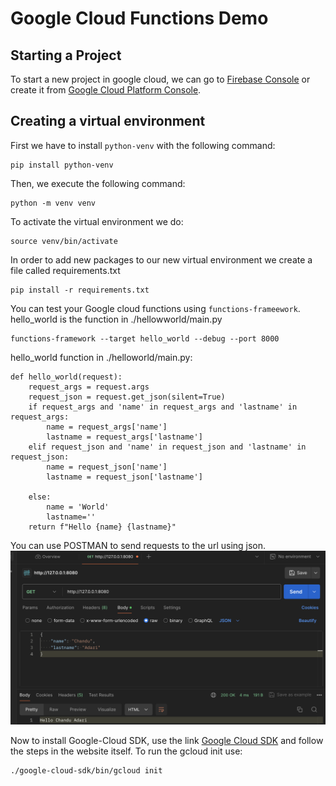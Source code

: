 # Google Cloud Functions Demo
## Starting a Project
To start a new project in google cloud, we can go to [Firebase Console](https://console.firebase.google.com) or create it from [Google Cloud Platform Console](https://console.google.com).
## Creating a virtual environment
First we have to install `python-venv` with the following command:
```
pip install python-venv
```
Then, we execute the following command:
```
python -m venv venv
```
To activate the virtual environment we do:
```
source venv/bin/activate
```
In order to add new packages to our new virtual environment we create a file called requirements.txt
```
pip install -r requirements.txt
```
You can test your Google cloud functions using `functions-frameework`. hello_world is the function in ./hellowworld/main.py 
```
functions-framework --target hello_world --debug --port 8000
```
hello_world function in ./helloworld/main.py:
```
def hello_world(request):
    request_args = request.args
    request_json = request.get_json(silent=True)
    if request_args and 'name' in request_args and 'lastname' in request_args:
        name = request_args['name']
        lastname = request_args['lastname']
    elif request_json and 'name' in request_json and 'lastname' in request_json:
        name = request_json['name']
        lastname = request_json['lastname']

    else:
        name = 'World'
        lastname=''
    return f"Hello {name} {lastname}"
```

You can use POSTMAN to send requests to the url using json.
![alt text](image.png)

Now to install Google-Cloud SDK, use the link [Google Cloud SDK](https://cloud.google.com/sdk/docs/downloads-versioned-archives)
and follow the steps in the website itself. To run the gcloud init use:
```
./google-cloud-sdk/bin/gcloud init
```